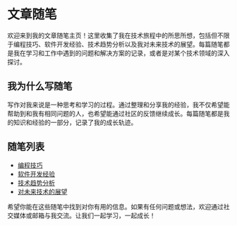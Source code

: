 # 文章随笔

欢迎来到我的文章随笔主页！这里收集了我在技术旅程中的所思所想，包括但不限于编程技巧、软件开发经验、技术趋势分析以及我对未来技术的展望。每篇随笔都是我在学习和工作中遇到的问题和解决方案的记录，或者是对某个技术领域的深入探讨。

## 我为什么写随笔

写作对我来说是一种思考和学习的过程。通过整理和分享我的经验，我不仅希望能帮助到和我有相同问题的人，也希望能通过社区的反馈继续成长。每篇随笔都是我的知识和经验的一部分，记录了我的成长轨迹。

## 随笔列表

- [编程技巧](/path/to/programming-tips)
- [软件开发经验](/path/to/software-development-experiences)
- [技术趋势分析](/path/to/technology-trends-analysis)
- [对未来技术的展望](/path/to/future-technology-outlook)

希望你能在这些随笔中找到对你有用的信息。如果有任何问题或想法，欢迎通过社交媒体或邮箱与我交流。让我们一起学习，一起成长！
